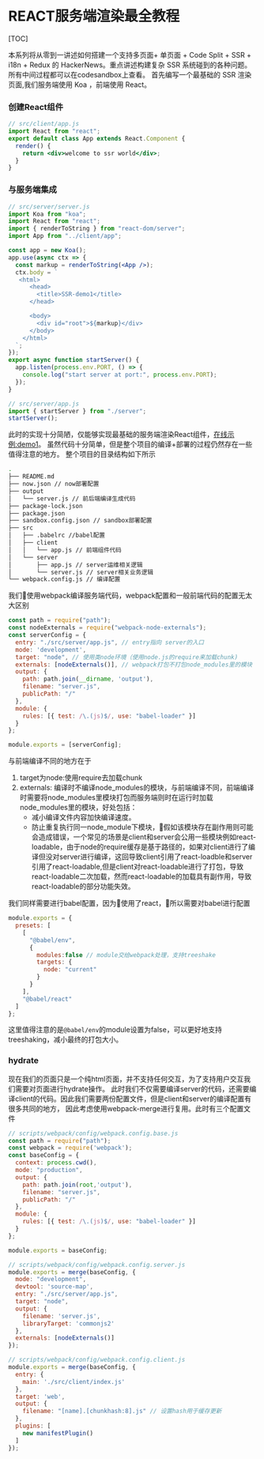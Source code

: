 # REACT服务端渲染最全教程
[TOC]

本系列将从零到一讲述如何搭建一个支持多页面+ 单页面 + Code Split + SSR + i18n + Redux 的 HackerNews。重点讲述构建复杂 SSR 系统碰到的各种问题。所有中间过程都可以在codesandbox上查看。
首先编写一个最基础的 SSR 渲染页面,我们服务端使用 Koa ，前端使用 React。

### 创建React组件

```jsx
// src/client/app.js
import React from "react";
export default class App extends React.Component {
  render() {
    return <div>welcome to ssr world</div>;
  }
}
```

### 与服务端集成

```jsx
// src/server/server.js
import Koa from "koa";
import React from "react";
import { renderToString } from "react-dom/server";
import App from "../client/app";

const app = new Koa();
app.use(async ctx => {
  const markup = renderToString(<App />);
  ctx.body = `
   <html>
      <head>
        <title>SSR-demo1</title>
      </head>

      <body>
        <div id="root">${markup}</div>
      </body>
    </html>
  `;
});
export async function startServer() {
  app.listen(process.env.PORT, () => {
    console.log("start server at port:", process.env.PORT);
  });
}

// src/server/app.js
import { startServer } from "./server";
startServer();
```
此时的实现十分简陋，仅能够实现最基础的服务端渲染React组件，[在线示例:demo1](https://codesandbox.io/s/31v6pq0zk5)。
虽然代码十分简单，但是整个项目的编译+部署的过程仍然存在一些值得注意的地方。
整个项目的目录结构如下所示
```sh
.
├── README.md
├── now.json // now部署配置
├── output
│   └── server.js // 前后端编译生成代码
├── package-lock.json
├── package.json
├── sandbox.config.json // sandbox部署配置
├── src
│   ├── .babelrc //babel配置
│   ├── client
│   │   └── app.js // 前端组件代码
│   └── server
│       ├── app.js // server运维相关逻辑
│       └── server.js // server相关业务逻辑
└── webpack.config.js // 编译配置
```
我们使用webpack编译服务端代码，webpack配置和一般前端代码的配置无太大区别
```js
const path = require("path");
const nodeExternals = require("webpack-node-externals");
const serverConfig = {
  entry: "./src/server/app.js", // entry指向 server的入口
  mode: 'development',
  target: "node", // 使用类node环境（使用node.js的require来加载chunk)
  externals: [nodeExternals()], // webpack打包不打包node_modules里的模块
  output: {
    path: path.join(__dirname, 'output'),
    filename: "server.js",
    publicPath: "/"
  },
  module: {
    rules: [{ test: /\.(js)$/, use: "babel-loader" }]
  }
};

module.exports = [serverConfig];
```
与前端编译不同的地方在于
1. target为node:使用require去加载chunk
2. externals: 编译时不编译node_modules的模块，与前端编译不同，前端编译时需要将node_modules里模块打包而服务端则时在运行时加载node_modules里的模块，好处包括：
    + 减小编译文件内容加快编译速度。
    + 防止重复执行同一node_module下模块，假如该模块存在副作用则可能会造成错误，一个常见的场景是client和server会公用一些模块例如react-loadable，由于node的require缓存是基于路径的，如果对client进行了编译但没对server进行编译，这回导致client引用了react-loadble和server引用了react-loadable,但是client对react-loadable进行了打包，导致react-loadable二次加载，然而react-loadable的加载具有副作用，导致react-loadable的部分功能失效。

我们同样需要进行babel配置，因为使用了react，所以需要对babel进行配置
```js
module.exports = {
  presets: [
    [
      "@babel/env",
      {
        modules:false // module交给webpack处理，支持treeshake
        targets: {
          node: "current"
        }
      }
    ],
    "@babel/react"
  ]
};

```
这里值得注意的是`@babel/env`的module设置为false，可以更好地支持treeshaking，减小最终的打包大小。
### hydrate
现在我们的页面只是一个纯html页面，并不支持任何交互，为了支持用户交互我们需要对页面进行hydrate操作。
此时我们不仅需要编译server的代码，还需要编译client的代码。因此我们需要两份配置文件，但是client和server的编译配置有很多共同的地方，
因此考虑使用webpack-merge进行复用。此时有三个配置文件
```jsx
// scripts/webpack/config/webpack.config.base.js
const path = require("path");
const webpack = require('webpack');
const baseConfig = {
  context: process.cwd(),
  mode: "production",
  output: {
    path: path.join(root,'output'),
    filename: "server.js",
    publicPath: "/"
  },
  module: {
    rules: [{ test: /\.(js)$/, use: "babel-loader" }]
  }
};

module.exports = baseConfig;
```
```jsx
// scripts/webpack/config/webpack.config.server.js
module.exports = merge(baseConfig, {
  mode: "development",
  devtool: 'source-map',
  entry: "./src/server/app.js",
  target: "node",
  output: {
    filename: 'server.js',
    libraryTarget: 'commonjs2'
  },
  externals: [nodeExternals()]
});

```
```jsx
// scripts/webpack/config/webpack.config.client.js
module.exports = merge(baseConfig, {
  entry: {
    main: './src/client/index.js'
  },
  target: 'web',
  output: {
    filename: "[name].[chunkhash:8].js" // 设置hash用于缓存更新
  },
  plugins: [
    new manifestPlugin()
  ]
});
```
